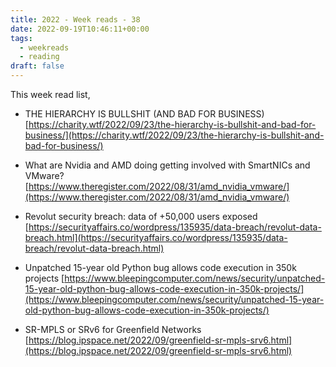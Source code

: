 ```yaml
---
title: 2022 - Week reads - 38
date: 2022-09-19T10:46:11+00:00
tags:
  - weekreads
  - reading
draft: false
---
```


This week read list,

- THE HIERARCHY IS BULLSHIT (AND BAD FOR BUSINESS)
[https://charity.wtf/2022/09/23/the-hierarchy-is-bullshit-and-bad-for-business/](https://charity.wtf/2022/09/23/the-hierarchy-is-bullshit-and-bad-for-business/)  

- What are Nvidia and AMD doing getting involved with SmartNICs and VMware?
[https://www.theregister.com/2022/08/31/amd_nvidia_vmware/](https://www.theregister.com/2022/08/31/amd_nvidia_vmware/)  

- Revolut security breach: data of +50,000 users exposed
[https://securityaffairs.co/wordpress/135935/data-breach/revolut-data-breach.html](https://securityaffairs.co/wordpress/135935/data-breach/revolut-data-breach.html)  

- Unpatched 15-year old Python bug allows code execution in 350k projects
[https://www.bleepingcomputer.com/news/security/unpatched-15-year-old-python-bug-allows-code-execution-in-350k-projects/](https://www.bleepingcomputer.com/news/security/unpatched-15-year-old-python-bug-allows-code-execution-in-350k-projects/)  

- SR-MPLS or SRv6 for Greenfield Networks
[https://blog.ipspace.net/2022/09/greenfield-sr-mpls-srv6.html](https://blog.ipspace.net/2022/09/greenfield-sr-mpls-srv6.html)  
